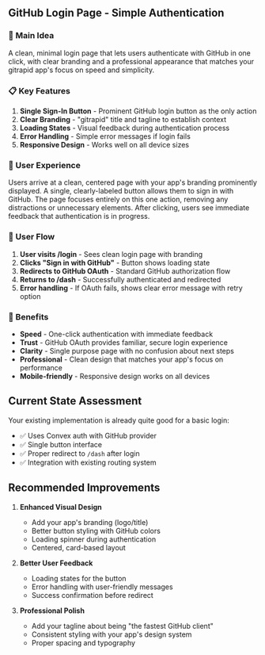 ## **GitHub Login Page - Simple Authentication**

### **🎯 Main Idea**
A clean, minimal login page that lets users authenticate with GitHub in one click, with clear branding and a professional appearance that matches your gitrapid app's focus on speed and simplicity.

### **📋 Key Features**
1. **Single Sign-In Button** - Prominent GitHub login button as the only action
2. **Clear Branding** - "gitrapid" title and tagline to establish context
3. **Loading States** - Visual feedback during authentication process
4. **Error Handling** - Simple error messages if login fails
5. **Responsive Design** - Works well on all device sizes

### **🎨 User Experience**
Users arrive at a clean, centered page with your app's branding prominently displayed. A single, clearly-labeled button allows them to sign in with GitHub. The page focuses entirely on this one action, removing any distractions or unnecessary elements. After clicking, users see immediate feedback that authentication is in progress.

### **🔄 User Flow**
1. **User visits /login** - Sees clean login page with branding
2. **Clicks "Sign in with GitHub"** - Button shows loading state
3. **Redirects to GitHub OAuth** - Standard GitHub authorization flow
4. **Returns to /dash** - Successfully authenticated and redirected
5. **Error handling** - If OAuth fails, shows clear error message with retry option

### **🎯 Benefits**
- **Speed** - One-click authentication with immediate feedback
- **Trust** - GitHub OAuth provides familiar, secure login experience  
- **Clarity** - Single purpose page with no confusion about next steps
- **Professional** - Clean design that matches your app's focus on performance
- **Mobile-friendly** - Responsive design works on all devices

## **Current State Assessment**

Your existing implementation is already quite good for a basic login:
- ✅ Uses Convex auth with GitHub provider
- ✅ Single button interface
- ✅ Proper redirect to `/dash` after login
- ✅ Integration with existing routing system

## **Recommended Improvements**

1. **Enhanced Visual Design**
   - Add your app's branding (logo/title)
   - Better button styling with GitHub colors
   - Loading spinner during authentication
   - Centered, card-based layout

2. **Better User Feedback**
   - Loading states for the button
   - Error handling with user-friendly messages
   - Success confirmation before redirect

3. **Professional Polish**
   - Add your tagline about being "the fastest GitHub client"
   - Consistent styling with your app's design system
   - Proper spacing and typography